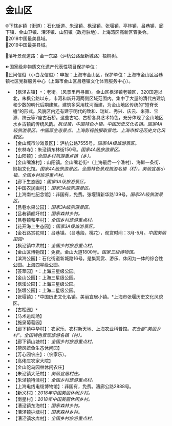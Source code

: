 # 金山区  
🌐下辖乡镇（街道）：石化街道、朱泾镇、枫泾镇、张堰镇、亭林镇、吕巷镇、廊下镇、金山卫镇、漕泾镇、山阳镇（政府驻地）、上海湾区高新区管委会。  
🏅2018中国最美县域。  
🏅2019中国最美县域。  
  
🧭落叶景观道路：金一东路（沪杭公路至新城路）梧桐树。  
  
⏩国家级非物质文化遗产代表性项目保护单位：  
🔸民间信俗（小白龙信俗）：申报：上海市金山区，保护单位：上海市金山区吕巷镇社区党群服务中心（上海市金山区吕巷镇文化体育服务中心）。  
  
* 【枫泾古镇】`*`：老街。（风景里再寻画）。金山区枫泾镇老镇区，320国道以北，朱枫公路以东，市河和新开河两侧区域范围内。集中了大量的清代古建筑和少数的明代后期建筑，建筑多采用枕河而建，为金山地区传统的“短脊长檐”的形式。风貌区内还有建于明代的致和、瑞虹、秀兴、庆云、米筛、宝源、跻云等7座古石桥。这些古宅、古桥各具艺术特色，充分体现了金山地区水乡古镇的传统风韵。*枫泾镇，中国特色小镇。中国历史文化名镇。国家4A级旅游景区。中国原生态景点。上海影视拍摄取景地。上海市枫泾历史文化风貌区。*  
* 【金山城市沙滩景区】：沪杭公路7555号。*国家4A级旅游景区。*  
* 【东林寺】：朱泾镇东林街150号。*国家4A级旅游景区。*  
* 【山阳镇】：*全国乡村旅游重点镇（乡）。*  
* 【金山嘴渔村】：山阳镇。金山嘴老街`*`（上海最后一个渔村）、海鲜一条街、妈祖文化馆。*国家4A级旅游景区。全国特色景观旅游名镇（村）。美丽宜居小镇。全国乡村旅游重点村。*  
* 【廊下生态园】：*国家3A级旅游景区。*  
* 【中国农民画村】：*国家3A级旅游景区。*  
* 【上海南社纪念馆】：非国有，免费。张堰镇新华路139号。*国家3A级旅游景区。*  
* 【吕巷水果公园】：*国家3A级旅游景区。*  
* 【吕巷镇颜圩村】：*国家森林乡村。*  
* 【吕巷镇和平村】：*全国乡村旅游重点村。*  
* 【花开海上生态园】：*国家3A级旅游景区。*  
* 【金石路赏花带】：吕巷镇。（吕巷段，桃花），观赏时间：3月-5月。*中国美丽田园*`*`  
* 【枫泾镇中洪村】：*全国乡村旅游重点村。*  
* 【金山区博物馆】：免费。金山大道1800号。*国家三级博物馆。*  
* 【滨海公园】：石化街道新城路16号。是集观赏、游乐、休闲为一体的综合性公园。上海四星级公园。  
* 【荟萃园】`*`：上海三星级公园。  
* 【金山公园】：上海三星级公园。  
* 【枫溪公园】：上海三星级公园。  
* 【张堰公园】：上海二星级公园。  
* 【张堰镇】：*中国历史文化名镇。美丽宜居小镇。*上海市张堰历史文化风貌区。  
* 【古松园】`*`  
* 【马术运动场】  
* 【施泉葡萄园】  
* 【廊下镇中华村】：农家乐、农村新天地、上海农业科普馆。*农业部“美丽乡村”。全国特色景观旅游名镇（村）。*  
* 【廊下镇山塘村】：*全国乡村旅游重点村。*  
* 【荷风嬉鱼生态休闲园】  
* 【芳心园农庄】：（农家乐）。  
* 【高佬庄农家大院】  
* 【金山鸵鸟园林休闲农庄】  
* 【朱泾镇大茫村】：*美丽宜居村庄。*  
* 【朱泾镇待泾村】：*全国乡村旅游重点村。*  
* 【上海电线电缆博物馆】：非国有，免费。漕廊公路2888号。  
* 【新义村】：*2018年中国美丽休闲乡村。*  
* 【南星村】：*2018年中国美丽休闲乡村。*  
* 【漕泾镇东海村】：*国家森林乡村。*  
* 【漕泾镇护塘村】：*国家森林乡村。*  
* 【漕泾镇水库村】：*全国乡村旅游重点村。*  